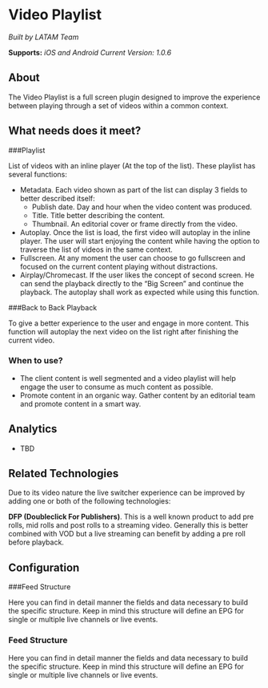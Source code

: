 # Video Playlist

*Built by LATAM Team*

**Supports:** *iOS and Android*
*Current Version: 1.0.6*

 
## About

The Video Playlist is a full screen plugin designed to improve the experience between playing through a set of videos within a common context. 

## What needs does it meet?
###Playlist

List of videos with an inline player (At the top of the list). These playlist has several functions:

- Metadata. Each video shown as part of the list can display 3 fields to better described itself:
  - Publish date. Day and hour when the video content was produced.
  - Title. Title better describing the content.
  - Thumbnail. An editorial cover or frame directly from the video.
- Autoplay. Once the list is load, the first video will autoplay in the inline player. The user will start enjoying the content while having the option to traverse the list of videos in the same context.
- Fullscreen. At any moment the user can choose to go fullscreen and focused on the current content playing without distractions.
- Airplay/Chromecast. If the user likes the concept of second screen. He can send the playback directly to the “Big Screen” and continue the playback. The autoplay shall work as expected while using this function. 

###Back to Back Playback

To give a better experience to the user and engage in more content. This function will autoplay the next video on the list right after finishing the current video.


### When to use?

- The client content is well segmented and a video playlist will help engage the user to consume as much content as possible. 
- Promote content in an organic way. Gather content by an editorial team and promote content in a smart way.

## Analytics

- TBD

## Related Technologies

Due to its video nature the live switcher experience can be improved by adding one or both of the following technologies:

**DFP (Doubleclick For Publishers)**. This is a well known product to add pre rolls, mid rolls and post rolls to a streaming video. Generally this is better combined with VOD but a live streaming can benefit by adding a pre roll before playback.

## Configuration

###Feed Structure

Here you can find in detail manner the fields and data necessary to build the specific structure. Keep in mind this structure will define an EPG for single or multiple live channels or live events.


### Feed Structure

Here you can find in detail manner the fields and data necessary to build the specific structure. Keep in mind this structure will define an EPG for single or multiple live channels or live events.
